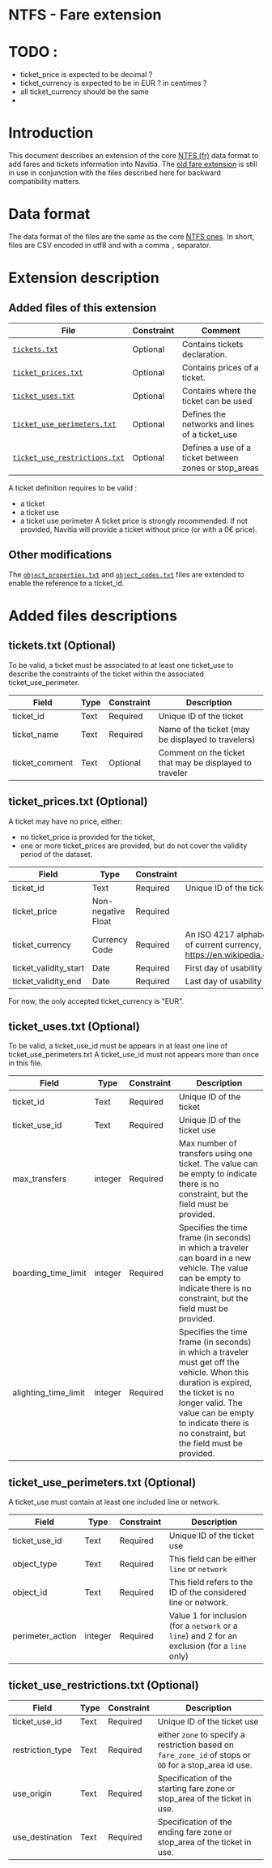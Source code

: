 NTFS - Fare extension
======================================

# TODO :
- ticket_price is expected to be decimal ?
- ticket_currency is expected to be in EUR ? in centimes ?
- all ticket_currency should be the same
- 

# Introduction
This document describes an extension of the core [NTFS (fr)](./ntfs_fr.md) data format to add fares and tickets information into Navitia.
The [old fare extension](./ntfs_fare_extension_fr_deprecated.md) is still in use in conjunction with the files described here for backward compatibility matters.

# Data format
The data format of the files are the same as the core [NTFS ones](./ntfs_fr.md). In short, files are CSV encoded in utf8 and with a comma `,` separator.

# Extension description
## Added files of this extension

File | Constraint | Comment
--- | --- | ---
[`tickets.txt`](#ticketstxt-optional) | Optional | Contains tickets declaration.
[`ticket_prices.txt`](#ticket_pricestxt-optional) | Optional | Contains prices of a ticket.
[`ticket_uses.txt`](#ticket_usestxt-optional) | Optional | Contains where the ticket can be used
[`ticket_use_perimeters.txt`](#ticket_use_perimeterstxt-optional) | Optional | Defines the networks and lines of a ticket_use
[`ticket_use_restrictions.txt`](#ticket_use_restrictionstxt-optional) | Optional | Defines a use of a ticket between zones or stop_areas

A ticket definition requires to be valid :
* a ticket
* a ticket use
* a ticket use perimeter
A ticket price is strongly recommended. If not provided, Navitia will provide a ticket without price (or with a 0€ price).

## Other modifications
The [`object_properties.txt`](ntfs_fr.md#object_propertiestxt-optionnel) and [`object_codes.txt`](ntfs_fr.md#object_codestxt-optionnel) files are extended to enable the reference to a ticket_id.

# Added files descriptions

## tickets.txt (Optional)
To be valid, a ticket must be associated to at least one ticket_use to describe the constraints of the ticket within the associated ticket_use_perimeter.

Field | Type | Constraint | Description
--- | --- | --- | ---
ticket_id | Text | Required | Unique ID of the ticket
ticket_name | Text | Required | Name of the ticket (may be displayed to travelers)
ticket_comment | Text | Optional | Comment on the ticket that may be displayed to traveler


## ticket_prices.txt (Optional)
A ticket may have no price, either:
- no ticket_price is provided for the ticket,
- one or more ticket_prices are provided, but do not cover the validity period of the dataset.

Field | Type | Constraint | Description
--- | --- | --- | ---
ticket_id | Text | Required | Unique ID of the ticket
ticket_price | Non-negative Float | Required |
ticket_currency | Currency Code | Required | An ISO 4217 alphabetical currency code. For the list of current currency, refer to https://en.wikipedia.org/wiki/ISO_4217#Active_codes.
ticket_validity_start | Date | Required | First day of usability of the ticket (included)
ticket_validity_end | Date | Required | Last day of usability of the ticket (included)

For now, the only accepted ticket_currency is "EUR". 

## ticket_uses.txt (Optional)
To be valid, a ticket_use_id must be appears in at least one line of ticket_use_perimeters.txt
A ticket_use_id must not appears more than once in this file.

Field | Type | Constraint | Description
--- | --- | --- | ---
ticket_id | Text | Required | Unique ID of the ticket
ticket_use_id | Text | Required | Unique ID of the ticket use
max_transfers | integer | Required | Max number of transfers using one ticket. The value can be empty to indicate there is no constraint, but the field must be provided.
boarding_time_limit | integer | Required | Specifies the time frame (in seconds) in which a traveler can board in a new vehicle. The value can be empty to indicate there is no constraint, but the field must be provided.
alighting_time_limit | integer | Required | Specifies the time frame (in seconds) in which a traveler must get off the vehicle. When this duration is expired, the ticket is no longer valid. The value can be empty to indicate there is no constraint, but the field must be provided.

## ticket_use_perimeters.txt (Optional)
A ticket_use must contain at least one included line or network.

Field | Type | Constraint | Description
--- | --- | --- | ---
ticket_use_id | Text | Required | Unique ID of the ticket use
object_type | Text | Required | This field can be either `line` or `network`
object_id | Text | Required | This field refers to the ID of the considered line or network.
perimeter_action | integer | Required | Value 1 for inclusion (for a `network` or a `line`) and 2 for an exclusion (for a `line` only)

## ticket_use_restrictions.txt (Optional)
Field | Type | Constraint | Description
--- | --- | --- | ---
ticket_use_id | Text | Required | Unique ID of the ticket use
restriction_type | Text | Required | either `zone` to specify a restriction based on `fare_zone_id` of stops or `OD` for a stop_area id use.
use_origin | Text | Required | Specification of the starting fare zone or stop_area of the ticket in use.
use_destination | Text | Required | Specification of the ending fare zone or stop_area of the ticket in use.
